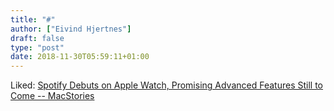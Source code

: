 ```yaml
---
title: "#"
author: ["Eivind Hjertnes"]
draft: false
type: "post"
date: 2018-11-30T05:59:11+01:00
---
```


Liked:
[Spotify
Debuts on Apple Watch, Promising Advanced Features Still to Come --
MacStories](https://www.macstories.net/news/spotify-debuts-on-apple-watch-promising-advanced-features-still-to-come/)
